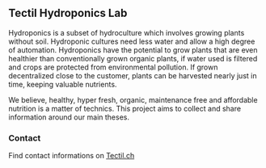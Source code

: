 ## Tectil Hydroponics Lab

Hydroponics is a subset of hydroculture which involves growing plants without soil. Hydroponic cultures need less water and allow a high degree of automation. Hydroponics have the potential to grow plants that are even healthier than conventionally grown organic plants, if water used is filtered and crops are protected from environmental pollution. If grown decentralized close to the customer, plants can be harvested nearly just in time, keeping valuable nutrients.

We believe, healthy, hyper fresh, organic, maintenance free and affordable nutrition is a matter of technics. This project aims to collect and share information around our main theses.

### Contact

Find contact informations on [Tectil.ch](https://github.com/tectil/hydroponics-lab/edit/gh-pages/index.md)


